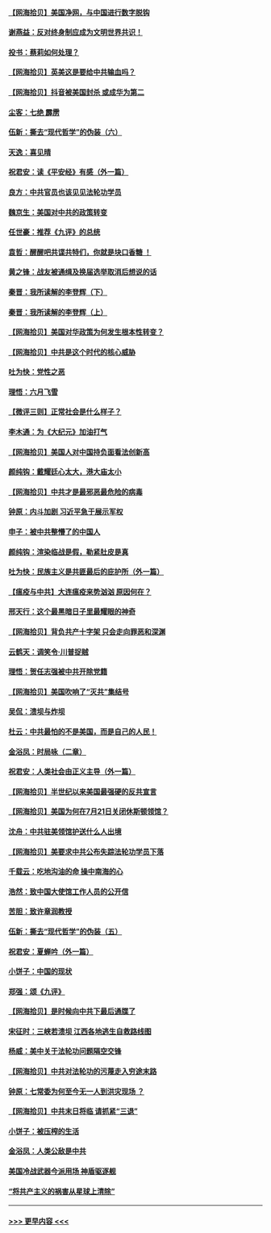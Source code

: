 #### [【网海拾贝】美国净网，与中国进行数字脱钩](../pages/nsc993/n12312813.md?t=08081151) 
#### [谢燕益：反对终身制应成为文明世界共识！](../pages/nsc993/n12310465.md?t=08081151) 
#### [投书：蔡莉如何处理？](../pages/nsc993/n12310224.md?t=08081151) 
#### [【网海拾贝】英美这是要给中共输血吗？](../pages/nsc993/n12307646.md?t=08081151) 
#### [【网海拾贝】抖音被美国封杀 或成华为第二](../pages/nsc993/n12305277.md?t=08081151) 
#### [尘客：七绝 霹雳](../pages/nsc993/n12304053.md?t=08081151) 
#### [伍新：撕去“现代哲学”的伪装（六）](../pages/nsc993/n12303243.md?t=08081151) 
#### [天逸：喜见晴](../pages/nsc993/n12303226.md?t=08081151) 
#### [祝君安：读《平安经》有感（外一篇）](../pages/nsc993/n12303170.md?t=08081151) 
#### [良方：中共官员也该见见法轮功学员](../pages/nsc993/n12302985.md?t=08081151) 
#### [魏京生：美国对中共的政策转变](../pages/nsc993/n12302929.md?t=08081151) 
#### [任世豪：推荐《九评》的总统](../pages/nsc993/n12302838.md?t=08081151) 
#### [袁哲：醒醒吧共谍共特们，你就是块口香糖 ！](../pages/nsc993/n12302678.md?t=08081151) 
#### [黄之锋：战友被通缉及换届选举取消后想说的话](../pages/nsc993/n12302681.md?t=08081151) 
#### [秦晋：我所读解的李登辉（下）](../pages/nsc993/n12302171.md?t=08081151) 
#### [秦晋：我所读解的李登辉（上）](../pages/nsc993/n12301979.md?t=08081151) 
#### [【网海拾贝】美国对华政策为何发生根本性转变？](../pages/nsc993/n12302091.md?t=08081151) 
#### [【网海拾贝】中共是这个时代的核心威胁](../pages/nsc993/n12300541.md?t=08081151) 
#### [吐为快：党性之恶](../pages/nsc993/n12300263.md?t=08081151) 
#### [理悟：六月飞雪](../pages/nsc993/n12300243.md?t=08081151) 
#### [【微评三则】正常社会是什么样子？](../pages/nsc993/n12300228.md?t=08081151) 
#### [李木通：为《大纪元》加油打气](../pages/nsc993/n12280363.md?t=08081151) 
#### [【网海拾贝】美国人对中国持负面看法创新高](../pages/nsc993/n12298720.md?t=08081151) 
#### [颜纯钩：戴耀廷心太大，港大庙太小](../pages/nsc993/n12297682.md?t=08081151) 
#### [【网海拾贝】中共才是最邪恶最危险的病毒](../pages/nsc993/n12296470.md?t=08081151) 
#### [钟原：内斗加剧 习近平急于展示军权](../pages/nsc993/n12292544.md?t=08081151) 
#### [申子：被中共整懵了的中国人](../pages/nsc993/n12291389.md?t=08081151) 
#### [颜纯钩：渲染临战是假，勒紧肚皮是真](../pages/nsc993/n12290945.md?t=08081151) 
#### [吐为快：民族主义是共匪最后的庇护所（外一篇）](../pages/nsc993/n12290887.md?t=08081151) 
#### [【瘟疫与中共】大连瘟疫来势汹汹 原因何在？](../pages/nsc993/n12287474.md?t=08081151) 
#### [邢天行：这个最黑暗日子里最耀眼的神奇](../pages/nsc993/n12289882.md?t=08081151) 
#### [【网海拾贝】背负共产十字架 只会走向罪恶和深渊](../pages/nsc993/n12288290.md?t=08081151) 
#### [云鹤天：调笑令·川普捉贼](../pages/nsc993/n12285672.md?t=08081151) 
#### [理悟：贺任志强被中共开除党籍](../pages/nsc993/n12285597.md?t=08081151) 
#### [【网海拾贝】美国吹响了“灭共”集结号](../pages/nsc993/n12284522.md?t=08081151) 
#### [吴侃：溃坝与炸坝](../pages/nsc993/n12283593.md?t=08081151) 
#### [杜云：中共最怕的不是美国，而是自己的人民！](../pages/nsc993/n12282935.md?t=08081151) 
#### [金浴凤：时局咏（二章）](../pages/nsc993/n12282923.md?t=08081151) 
#### [祝君安：人类社会由正义主导（外一篇）](../pages/nsc993/n12282809.md?t=08081151) 
#### [【网海拾贝】半世纪以来美国最强硬的反共宣言](../pages/nsc993/n12282656.md?t=08081151) 
#### [【网海拾贝】美国为何在7月21日关闭休斯顿领馆？](../pages/nsc993/n12279731.md?t=08081151) 
#### [沈舟：中共驻美领馆护送什么人出境](../pages/nsc993/n12278949.md?t=08081151) 
#### [【网海拾贝】美要求中共公布失踪法轮功学员下落](../pages/nsc993/n12277656.md?t=08081151) 
#### [千载云：吃地沟油的命 操中南海的心](../pages/nsc993/n12277533.md?t=08081151) 
#### [浩然：致中国大使馆工作人员的公开信](../pages/nsc993/n12277436.md?t=08081151) 
#### [苦胆：致许章润教授](../pages/nsc993/n12274876.md?t=08081151) 
#### [伍新：撕去“现代哲学”的伪装（五）](../pages/nsc993/n12274833.md?t=08081151) 
#### [祝君安：夏蝉吟（外一篇）](../pages/nsc993/n12274794.md?t=08081151) 
#### [小饼子：中国的现状](../pages/nsc993/n12274774.md?t=08081151) 
#### [郑强：颂《九评》](../pages/nsc993/n12274570.md?t=08081151) 
#### [【网海拾贝】是时候向中共下最后通牒了](../pages/nsc993/n12274156.md?t=08081151) 
#### [宋征时：三峡若溃坝 江西各地逃生自救路线图](../pages/nsc993/n12274031.md?t=08081151) 
#### [杨威：美中关于法轮功问题隔空交锋](../pages/nsc993/n12273317.md?t=08081151) 
#### [【网海拾贝】中共对法轮功的污蔑走入穷途末路](../pages/nsc993/n12272307.md?t=08081151) 
#### [钟原：七常委为何至今无一人到洪灾现场 ？](../pages/nsc993/n12270614.md?t=08081151) 
#### [【网海拾贝】中共末日将临 请抓紧“三退”](../pages/nsc993/n12269476.md?t=08081151) 
#### [小饼子：被压榨的生活](../pages/nsc993/n12268533.md?t=08081151) 
#### [金浴凤：人类公敌是中共](../pages/nsc993/n12268134.md?t=08081151) 
#### [美国冷战武器今派用场 神盾驱逐舰](../pages/nsc993/n12267798.md?t=08081151) 
#### [“将共产主义的祸害从星球上清除”](../pages/nsc993/n12266142.md?t=08081151) 

----
#### [ >>> 更早内容 <<< ](../indexes/nsc993-earlier.md)
